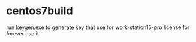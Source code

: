 # centos7build
  run keygen.exe to generate key that use for work-station15-pro license for forever use it 
